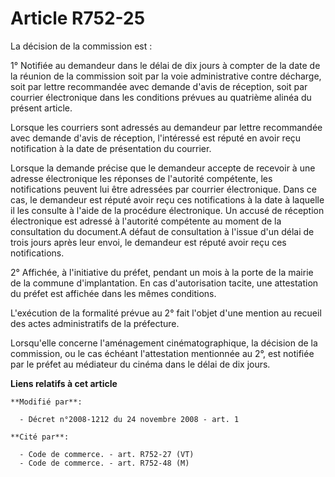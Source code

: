 # Article R752-25

La décision de la commission est : 

1° Notifiée au demandeur dans le délai de dix jours à compter de la date de la réunion de la commission soit par la voie
administrative contre décharge, soit par lettre recommandée avec demande d'avis de réception, soit par courrier électronique
dans les conditions prévues au quatrième alinéa du présent article. 

Lorsque les courriers sont adressés au demandeur par lettre recommandée avec demande d'avis de réception, l'intéressé est
réputé en avoir reçu notification à la date de présentation du courrier. 

Lorsque la demande précise que le demandeur accepte de recevoir à une adresse électronique les réponses de l'autorité
compétente, les notifications peuvent lui être adressées par courrier électronique. Dans ce cas, le demandeur est réputé
avoir reçu ces notifications à la date à laquelle il les consulte à l'aide de la procédure électronique. Un accusé de
réception électronique est adressé à l'autorité compétente au moment de la consultation du document.A défaut de consultation
à l'issue d'un délai de trois jours après leur envoi, le demandeur est réputé avoir reçu ces notifications. 

2° Affichée, à l'initiative du préfet, pendant un mois à la porte de la mairie de la commune d'implantation. En cas
d'autorisation tacite, une attestation du préfet est affichée dans les mêmes conditions. 

L'exécution de la formalité prévue au 2° fait l'objet d'une mention au recueil des actes administratifs de la préfecture. 

Lorsqu'elle concerne l'aménagement cinématographique, la décision de la commission, ou le cas échéant l'attestation
mentionnée au 2°, est notifiée par le préfet au médiateur du cinéma dans le délai de dix jours.

**Liens relatifs à cet article**

	**Modifié par**:

	  - Décret n°2008-1212 du 24 novembre 2008 - art. 1

	**Cité par**:

	  - Code de commerce. - art. R752-27 (VT)
	  - Code de commerce. - art. R752-48 (M)
